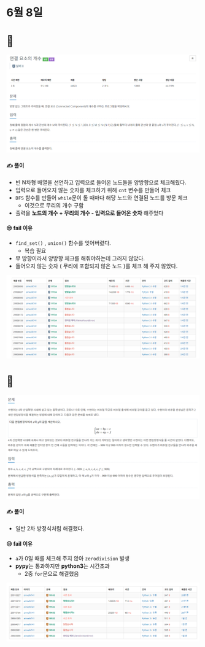 # 6월 8일

# 🚩

[![image-20210608215623578](README.assets/image-20210608215623578.png)](https://www.acmicpc.net/problem/11724)



#### ✍ 풀이

- 빈 N차형 배열을 선언하고 입력으로 들어온 노드들을 양방향으로 체크해줬다.
- 입력으로 들어오지 않는 숫자를 체크하기 위해 `cnt` 변수를 만들어 체크
- `DFS` 함수를 만들어 `while`문이 돌 때마다 해당 노드와 연결된 노드를 방문 체크
  - 이것으로 무리의 개수 구함
- 출력을 **노드의 개수 + 무리의 개수 - 입력으로 들어온 숫자** 해주었다



#### 😒 fail 이유

- `find_set()` , `union()` 함수를 잊어버렸다.
  - 복습 필요
- 무 방향이라서 양방향 체크를 해줘야하는데 그러지 않았다.
- 들어오지 않는 숫자 ( 무리에 포함되지 않은 노드 )를 체크 해 주지 않았다.



![image-20210608220328710](README.assets/image-20210608220328710.png)



# 🚩

[![image-20210608220353439](README.assets/image-20210608220353439.png)](https://www.acmicpc.net/problem/19532)



#### ✍ 풀이

- 일반 2차 방정식처럼 해결했다.



#### 😒 fail 이유

- `a`가 0일 때를 체크해 주지 않아 `zerodivision` 발생
- **pypy**는 통과하지만 **python3**는 시간초과
  - 2중 `for`문으로 해결했음

![image-20210608220605101](README.assets/image-20210608220605101.png)